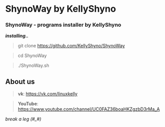 # ShynoWay by KellyShyno

### ShynoWay - programs installer by KellyShyno

***installing..***

> git clone https://github.com/KellyShyno/ShynoWay

> cd ShynoWay

> ./ShynoWay.sh

## About us

> **vk**: <https://vk.com/linuxkelly>

> **YouTube**: <https://www.youtube.com/channel/UC0FAZ36boaHKZgzbD3rMa_A>

*break a leg (#_#)*
